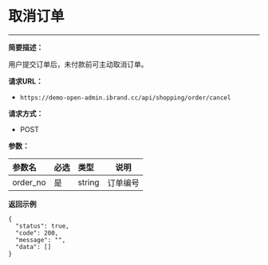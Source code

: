 # 取消订单
 
 ****
    
**简要描述：** 

用户提交订单后，未付款前可主动取消订单。

**请求URL：** 

- `https://demo-open-admin.ibrand.cc/api/shopping/order/cancel`
  
**请求方式：**
- POST 

**参数：** 

|参数名|必选|类型|说明|
|:----    |:---|:----- |-----   |
|order_no |是  |string |订单编号   |


 **返回示例**

``` 
{
  "status": true,
  "code": 200,
  "message": "",
  "data": []
}
```


